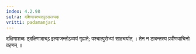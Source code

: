 ```yaml
---
index: 4.2.98
sutra: दक्षिणापश्चात्पुरसस्त्यक्
vritti: padamanjari
---
```


 दक्षिणाशब्दः ठ्दक्षिणादाच्ऽ इत्याजन्तोऽव्ययं गृह्यते; पश्चात्पुरोभ्यां साहचर्यात् । तेन न टाबन्तस्य प्रवीणवाचिनो ग्रहणम् ॥